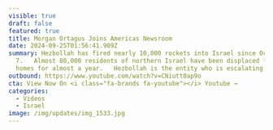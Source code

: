 ```yaml
---
visible: true
draft: false
featured: true
title: Morgan Ortagus Joins Americas Newsroom
date: 2024-09-25T01:56:41.909Z
summary: Hezbollah has fired nearly 10,000 rockets into Israel since October
  7.   Almost 80,000 residents of northern Israel have been displaced from their
  homes for almost a year.   Hezbollah is the entity who is escalating.
outbound: https://www.youtube.com/watch?v=CNiutt0ap9o
cta: View Now On <i class="fa-brands fa-youtube"></i> Youtube →
categories:
  - Videos
  - Israel
image: /img/updates/img_1533.jpg
---
```

